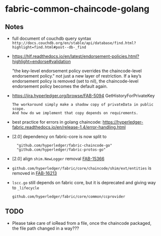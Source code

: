 # fabric-common-chaincode-golang

## Notes

- full document of couchdb query syntax ```http://docs.couchdb.org/en/stable/api/database/find.html?highlight=find.html#post--db-_find```
- https://hlf.readthedocs.io/en/latest/endorsement-policies.html?highlight=endorse#validation

  "the key-level endorsement policy overrides the chaincode-level endorsement policy." not just a new layer of restriction.
  If a key’s endorsement policy is removed (set to nil), the chaincode-level endorsement policy becomes the default again.
- https://jira.hyperledger.org/browse/FAB-5094 GetHistoryForPrivateKey
  
      The workaround simply make a shadow copy of privateData in public scope. 
      And how do we implement that copy depends on requirements.
- best practice for errors in golang chaincode: https://hyperledger-fabric.readthedocs.io/en/release-1.4/error-handling.html
- [2.0] dependency on fabric-core is now split to 
    ```
      "github.com/hyperledger/fabric-chaincode-go"
      "github.com/hyperledger/fabric-protos-go"
    ```
- [2.0] align `shim.NewLogger` removal [FAB-15366](https://jira.hyperledger.org/browse/FAB-15366)
- `github.com/hyperledger/fabric/core/chaincode/shim/ext/entities` is removed in [FAB-16213](https://jira.hyperledger.org/browse/FAB-16213)
- `lscc.go` still depends on fabric core, but it is deprecated and giving way to `_lifecycle`
    ```http request
    github.com/hyperledger/fabric/core/common/ccprovider
    ```
## TODO
- Please take care of ioRead from a file, once the chaincode packaged, the file path changed in a way???
 

    
